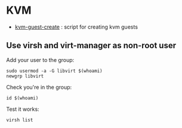 # KVM

- [kvm-guest-create](kvm-guest-create.md) : script for creating kvm guests

## Use virsh and virt-manager as non-root user

Add your user to the group:
```
sudo usermod -a -G libvirt $(whoami)
newgrp libvirt
```


Check you're in the group:
```
id $(whoami)
```

Test it works:
```
virsh list
```